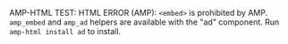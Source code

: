 AMP-HTML TEST: HTML ERROR (AMP): `<embed>` is prohibited by AMP. `amp_embed` and `amp_ad` helpers are available with the "ad" component. Run `amp-html install ad` to install.
